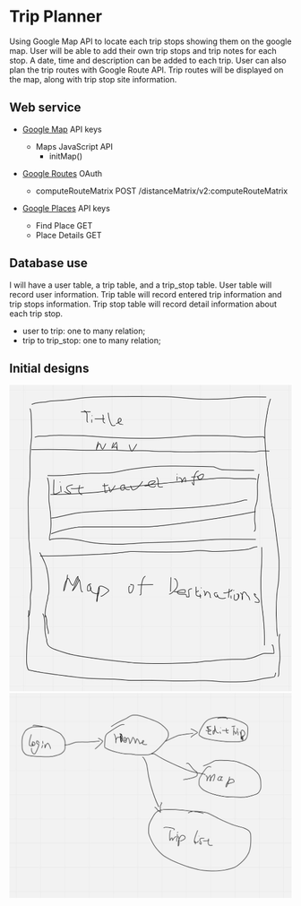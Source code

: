 # Trip Planner
Using Google Map API to locate each trip stops showing them on the google map. User will be able to add their own trip stops and trip notes for each stop. A date, time and description can be added to each trip.
User can also plan the trip routes with Google Route API. Trip routes will be displayed on the map, along with trip stop site information.

## Web service
- [Google Map](https://developers.google.com/maps/documentation/javascript) API keys
    - Maps JavaScript API
        - initMap()

- [Google Routes](https://developers.google.com/maps/documentation/routes) OAuth
    - computeRouteMatrix POST /distanceMatrix/v2:computeRouteMatrix

- [Google Places](https://developers.google.com/maps/documentation/places/web-service/search-find-place) API keys
    - Find Place GET
    - Place Details GET

## Database use
I will have a user table, a trip table, and a trip_stop table. User table will record user information. Trip table will record entered trip information and trip stops information. Trip stop table will record detail information about each trip stop.
- user to trip: one to many relation;
- trip to trip_stop: one to many relation;

## Initial designs
![sketch](sketch_trip_planner.jpg)
![site map sketch](site_map_trip_planner.jpg)
